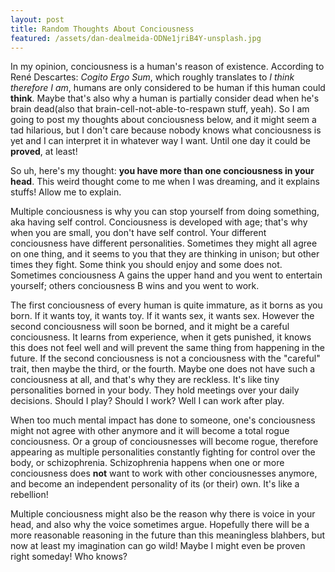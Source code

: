 ```yaml
---
layout: post
title: Random Thoughts About Conciousness
featured: /assets/dan-dealmeida-ODNe1jriB4Y-unsplash.jpg
---
```


In my opinion, conciousness is a human's reason of existence. According to René Descartes: _Cogito Ergo Sum_, which roughly translates to _I think therefore I am_, humans are only considered to be human if this human could __think__. Maybe that's also why a human is partially consider dead when he's brain dead(also that brain-cell-not-able-to-respawn stuff, yeah). So I am going to post my thoughts about conciousness below, and it might seem a tad hilarious, but I don't care because nobody knows what conciousness is yet and I can interpret it in whatever way I want. Until one day it could be __proved__, at least!

So uh, here's my thought: __you have more than one conciousness in your head__. This weird thought come to me when I was dreaming, and it explains stuffs! Allow me to explain.

Multiple conciousness is why you can stop yourself from doing something, aka having self control. Conciousness is developed with age; that's why when you are small, you don't have self control. Your different conciousness have different personalities. Sometimes they might all agree on one thing, and it seems to you that they are thinking in unison; but other times they fight. Some think you should enjoy and some does not. Sometimes conciousness A gains the upper hand and you went to entertain yourself; others conciousness B wins and you went to work. 

The first conciousness of every human is quite immature, as it borns as you born. If it wants toy, it wants toy. If it wants sex, it wants sex. However the second conciousness will soon be borned, and it might be a careful conciousness. It learns from experience, when it gets punished, it knows this does not feel well and will prevent the same thing from happening in the future. If the second conciousness is not a conciousness with the "careful" trait, then maybe the third, or the fourth. Maybe one does not have such a conciousness at all, and that's why they are reckless. It's like tiny personalities borned in your body. They hold meetings over your daily decisions. Should I play? Should I work? Well I can work after play.

When too much mental impact has done to someone, one's conciousness might not agree with other anymore and it will become a total rogue conciousness. Or a group of conciousnesses will become rogue, therefore appearing as multiple personalities constantly fighting for control over the body, or schizophrenia. Schizophrenia happens when one or more conciousness does __not__ want to work with other conciousnesses anymore, and become an independent personality of its (or their) own. It's like a rebellion!

Multiple conciousness might also be the reason why there is voice in your head, and also why the voice sometimes argue. Hopefully there will be a more reasonable reasoning in the future than this meaningless blahbers, but now at least my imagination can go wild! Maybe I might even be proven right someday! Who knows?
